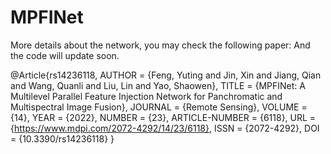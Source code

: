 # MPFINet
More details about the network, you may check the following paper: And the code will update soon.

@Article{rs14236118,
AUTHOR = {Feng, Yuting and Jin, Xin and Jiang, Qian and Wang, Quanli and Liu, Lin and Yao, Shaowen},
TITLE = {MPFINet: A Multilevel Parallel Feature Injection Network for Panchromatic and Multispectral Image Fusion},
JOURNAL = {Remote Sensing},
VOLUME = {14},
YEAR = {2022},
NUMBER = {23},
ARTICLE-NUMBER = {6118},
URL = {https://www.mdpi.com/2072-4292/14/23/6118},
ISSN = {2072-4292},
DOI = {10.3390/rs14236118}
}
